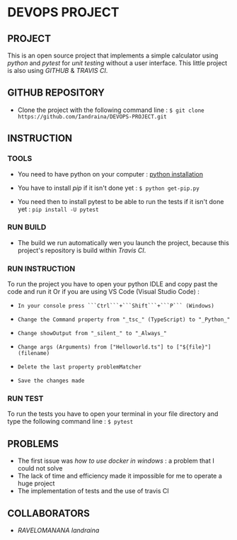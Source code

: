 # DEVOPS PROJECT

## PROJECT
This is an open source project that implements a simple calculator using _python_ and _pytest_ for _unit testing_ without a user interface.
This little project is also using _GITHUB_ & _TRAVIS CI_.

## GITHUB REPOSITORY 
- Clone the project with the following command line :
   ```$ git clone https://github.com/Iandraina/DEVOPS-PROJECT.git```

## INSTRUCTION
### TOOLS
- You need to have python on your computer : 
  [python installation](https://www.python.org/downloads/windows/)

- You have to install _pip_ if it isn't done yet :
  ```$ python get-pip.py```

- You need then to install pytest to be able to run the tests if it isn't done yet : 
  ```pip install -U pytest```

### RUN BUILD
- The build we run automatically wen you launch the project, because this project's repository is build within _Travis CI_.

### RUN INSTRUCTION
To run the project you have to open your python IDLE and copy past the code and run it
Or if you are using VS Code (Visual Studio Code) :
-     In your console press ```Ctrl```+```Shift```+```P``` (Windows)
-     Change the Command property from "_tsc_" (TypeScript) to "_Python_"
-     Change showOutput from "_silent_" to "_Always_"
-     Change args (Arguments) from ["Helloworld.ts"] to ["${file}"] (filename)
-     Delete the last property problemMatcher
-     Save the changes made


### RUN TEST 
To run the tests you have to open your terminal in your file directory and type the following command line : 
 ```$ pytest```

## PROBLEMS 
- The first issue was _how to use docker in windows_ : a problem that I could not solve
- The lack of time and efficiency made it impossible for me to operate a huge project
- The implementation of tests and the use of travis CI

## COLLABORATORS
- _RAVELOMANANA_ _Iandraina_



